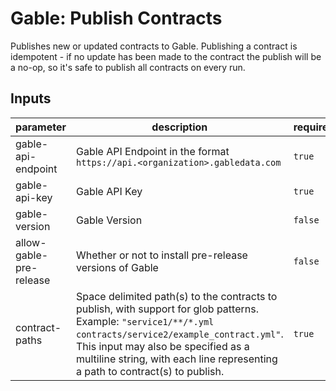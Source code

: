 # Gable: Publish Contracts

Publishes new or updated contracts to Gable. Publishing a contract is idempotent - if no update has been made to the contract the
publish will be a no-op, so it's safe to publish all contracts on every run.

## Inputs

| parameter | description | required | default |
| --- | --- | --- | --- |
| gable-api-endpoint | Gable API Endpoint in the format `https://api.<organization>.gabledata.com` | `true` |  |
| gable-api-key | Gable API Key | `true` |  |
| gable-version | Gable Version | `false` | latest |
| allow-gable-pre-release | Whether or not to install pre-release versions of Gable | `false` | false |
| contract-paths | Space delimited path(s) to the contracts to publish, with support for glob patterns. Example:    `"service1/**/*.yml contracts/service2/example_contract.yml"`. This input may also be specified as a multiline string, with each line representing a path to contract(s) to publish. | `true` |  |
